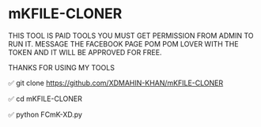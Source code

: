# mKFILE-CLONER
THIS TOOL IS PAID TOOLS YOU MUST GET PERMISSION FROM ADMIN TO RUN IT. MESSAGE THE FACEBOOK PAGE POM POM LOVER WITH THE TOKEN AND IT WILL BE APPROVED FOR FREE. 

THANKS FOR USING MY TOOLS



✅ git clone https://github.com/XDMAHIN-KHAN/mKFILE-CLONER

✅ cd mKFILE-CLONER

✅ python FCmK-XD.py
